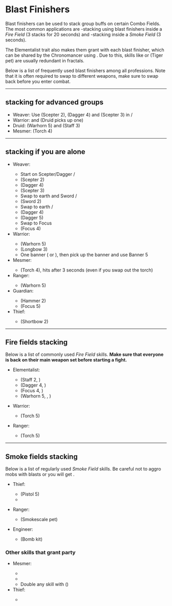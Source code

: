 # Blast Finishers
Blast finishers can be used to stack group buffs on certain Combo Fields. The most common applications are <Boon name="might"/>-stacking using blast finishers inside a *Fire Field* (3 stacks for 20 seconds) and <Effect name="stealth"/>-stacking inside a *Smoke Field* (3 seconds).

The <Icon name="elementalist"/> Elementalist trait <Trait id="1510"/> also makes them grant <Boon name="fury"/> with each blast finisher, which can be shared by the <Icon name="chronomancer"/> Chronomancer using <Skill id="10236"/>. Due to this, skills like <Skill id="14403"/> or <Skill id="31451"/> (Tiger pet) are usually redundant in fractals.

Below is a list of frequently used blast finishers among all professions. Note that it is often required to swap to different weapons, make sure to swap back before you enter combat.

---

## <Boon name="might"/> stacking for advanced groups

* <Icon name="weaver"/> Weaver: Use <Skill id="5692"/> (Scepter 2), <Skill id="5691"/> (Dagger 4) and <Skill id="5675"/> (Scepter 3) in <Skill id="5492" text="false" size="24"/> / <Skill id="5492" text="false" size="24"/>
* <Icon name="warrior"/> Warrior: <Skill id="14405"/> and <Skill id="14407"/> (Druid picks up one)   
* <Icon name="druid"/> Druid: <Skill id="12621"/> (Warhorn 5) and <Skill id="31535"/> (Staff 3)    
* <Icon name="mesmer"/> Mesmer: <Skill id="10285"/> (Torch 4)

---

## <Boon name="might"/> stacking if you are alone
* <Icon name="weaver"/> Weaver:    
  * Start on Scepter/Dagger <Skill id="5492" text="false" size="24"/> / <Skill id="5492" text="false" size="24"/>    
  * <Skill id="5692"/> (Scepter 2)    
  * <Skill id="5691"/> (Dagger 4)    
  * <Skill id="5675"/> (Scepter 3)    
  * Swap to earth and Sword <Skill id="5495" text="false" size="24"/> / <Skill id="5492" text="false" size="24"/>    
  * <Skill id="40709"/> (Sword 2)    
  * Swap to earth <Skill id="5495" text="false" size="24"/> / <Skill id="5495" text="false" size="24"/>    
  * <Skill id="5690"/> (Dagger 4)    
  * <Skill id="5522"/> (Dagger 5)    
  * Swap to Focus   
  * <Skill id="5555"/> (Focus 4)
* <Icon name="warrior"/> Warrior:      
    * <Skill id="14394"/> (Warhorn 5)   
    * <Skill id="14381"/> (Longbow 3)    
    * One banner (<Skill id="14405"/> or <Skill id="14407"/>), then pick up the banner and use Banner 5
* <Icon name="mesmer"/> Mesmer:    
    * <Skill id="10285"/> (Torch 4), hits after 3 seconds (even if you swap out the torch)
* <Icon name="ranger"/> Ranger:    
    * <Skill id="12621"/> (Warhorn 5)    
* <Icon name="guardian"/> Guardian:    
    * <Skill id="9194"/> (Hammer 2)    
    * <Skill id="9082"/> (Focus 5)
* <Icon name="thief"/> Thief:    
    * <Skill id="13041"/> (Shortbow 2)
---

## Fire fields <Label><Boon name="might"/> stacking</Label>
Below is a list of commonly used *Fire Field* skills. **Make sure that everyone is back on their main weapon set before starting a fight.**

* <Icon name="elementalist"/> Elementalist:    
    * <Skill id="5548"/> (Staff 2, <Skill id="5492" text="false" size="24"/>)    
    * <Skill id="5691"/> (Dagger 4, <Skill id="5492" text="false" size="24"/>)     
    * <Skill id="5497"/> (Focus 4, <Skill id="5492" text="false" size="24"/>)    
    * <Skill id="29533"/> (Warhorn 5, <Skill id="5492" text="false" size="24"/>, <Icon name="tempest"/>)

* <Icon name="berserker"/> Warrior:    
    * <Skill id="29940"/> (Torch 5)

* <Icon name="ranger"/> Ranger:    
    * <Skill id="12504"/> (Torch 5)

---

## Smoke fields <Label><Effect name="stealth"/> stacking</Label>
Below is a list of regularly used *Smoke Field* skills. Be careful not to aggro mobs with blasts or you will get <Effect name="revealed"/>.
* <Icon name="thief"/> Thief:    
    * <Skill id="13113"/> (Pistol 5)    
    * <Skill id="13065"/>    

* <Icon name="ranger"/> Ranger:    
    * <Skill id="31568"/> (Smokescale pet)

* <Icon name="engineer"/> Engineer:    
    * <Skill id="5824"/> (Bomb kit)

### Other skills that grant party <Effect name="stealth"/>
* <Icon name="mesmer"/> Mesmer:    
    * <Skill id="10245"/>    
    * <Skill id="10187"/>    
    * Double any skill with <Skill id="29830"/> (<Icon name="chronomancer"/>)
* <Icon name="thief"/> Thief:   
    * <Skill id="13117"/>  
